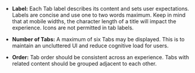 * **Label:** Each Tab label describes its content and sets user expectations. Labels are concise and use one to two words maximum. Keep in mind that at mobile widths, the character length of a title will impact the experience. Icons are not permitted in tab labels.

* **Number of Tabs:** A maximum of six Tabs may be displayed. This is to maintain an uncluttered UI and reduce cognitive load for users.

* **Order:** Tab order should be consistent across an experience. Tabs with related content should be grouped adjacent to each other.
